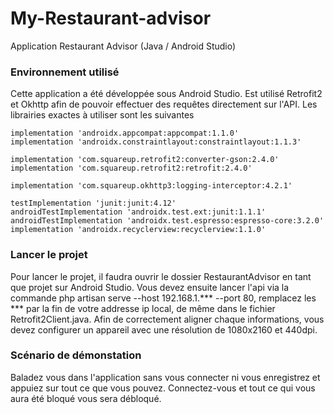 # My-Restaurant-advisor

Application Restaurant Advisor (Java / Android Studio)

### Environnement utilisé

Cette application a été développée sous Android Studio.
Est utilisé Retrofit2 et Okhttp afin de pouvoir effectuer des requêtes directement sur l'API.
Les librairies exactes à utiliser sont les suivantes

    implementation 'androidx.appcompat:appcompat:1.1.0'
    implementation 'androidx.constraintlayout:constraintlayout:1.1.3'

    implementation 'com.squareup.retrofit2:converter-gson:2.4.0'
    implementation 'com.squareup.retrofit2:retrofit:2.4.0'

    implementation 'com.squareup.okhttp3:logging-interceptor:4.2.1'

    testImplementation 'junit:junit:4.12'
    androidTestImplementation 'androidx.test.ext:junit:1.1.1'
    androidTestImplementation 'androidx.test.espresso:espresso-core:3.2.0'
    implementation 'androidx.recyclerview:recyclerview:1.1.0'

### Lancer le projet

Pour lancer le projet, il faudra ouvrir le dossier RestaurantAdvisor en tant que projet sur Android Studio.
Vous devez ensuite lancer l'api via la commande php artisan serve --host 192.168.1.*** --port 80, 
remplacez les *** par la fin de votre addresse ip local, de même dans le fichier Retrofit2Client.java.
Afin de correctement aligner chaque informations, vous devez configurer un appareil avec une résolution de 1080x2160 et 440dpi.


### Scénario de démonstation

Baladez vous dans l'application sans vous connecter ni vous enregistrez et appuiez sur tout ce que vous pouvez.
Connectez-vous et tout ce qui vous aura été bloqué vous sera débloqué.
